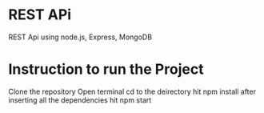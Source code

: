 # REST APi
 REST Api using node.js, Express, MongoDB

# Instruction to run the Project
 
 Clone the repository
 Open terminal 
 cd to the deirectory
 hit npm install
 after inserting all the dependencies 
 hit npm start
 
 

